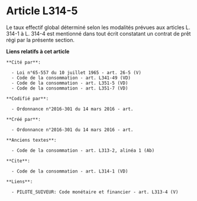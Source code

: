 # Article L314-5

Le taux effectif global déterminé selon les modalités prévues aux articles L. 314-1 à L. 314-4 est mentionné dans tout écrit
constatant un contrat de prêt régi par la présente section.

**Liens relatifs à cet article**

	**Cité par**:

	  - Loi n°65-557 du 10 juillet 1965 - art. 26-5 (V)
	  - Code de la consommation - art. L341-49 (VD)
	  - Code de la consommation - art. L351-5 (VD)
	  - Code de la consommation - art. L351-7 (VD)

	**Codifié par**:

	  - Ordonnance n°2016-301 du 14 mars 2016 - art.

	**Créé par**:

	  - Ordonnance n°2016-301 du 14 mars 2016 - art.

	**Anciens textes**:

	  - Code de la consommation - art. L313-2, alinéa 1 (Ab)

	**Cite**:

	  - Code de la consommation - art. L314-1 (VD)

	**Liens**:

	  - PILOTE_SUIVEUR: Code monétaire et financier - art. L313-4 (V)
